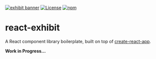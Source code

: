 [![exhibit banner](https://raw.githubusercontent.com/au-re/react-exhibit/gh-pages/static/media/exhibit.png)](https://au-re.github.io/react-exhibit/)
[![License](https://img.shields.io/packagist/l/doctrine/orm.svg?style=flat-square)](https://github.com/au-re/react-exhibit/blob/master/LICENSE)
[![npm](https://img.shields.io/npm/v/npm.svg?style=flat-square)](https://www.npmjs.com/package/react-exhibit)

# react-exhibit

A React component library boilerplate, built on top of [create-react-app](https://github.com/facebookincubator/create-react-app).

**Work in Progress...**
